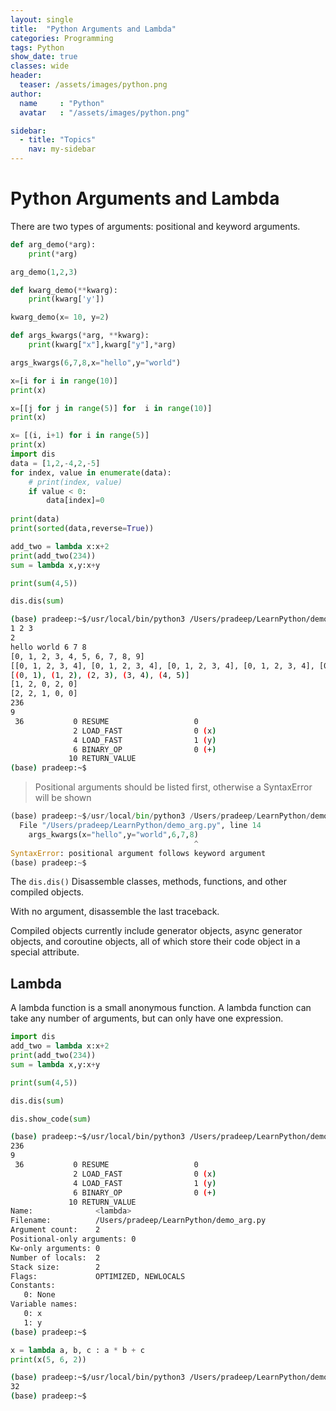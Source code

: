 ```yaml
---
layout: single
title:  "Python Arguments and Lambda"
categories: Programming
tags: Python
show_date: true
classes: wide
header:
  teaser: /assets/images/python.png
author:
  name     : "Python"
  avatar   : "/assets/images/python.png"

sidebar:
  - title: "Topics"
    nav: my-sidebar
---
```

# Python Arguments and Lambda

There are two types of arguments: positional and keyword arguments.

```py
def arg_demo(*arg):
    print(*arg)

arg_demo(1,2,3)

def kwarg_demo(**kwarg):
    print(kwarg['y'])

kwarg_demo(x= 10, y=2)

def args_kwargs(*arg, **kwarg):
    print(kwarg["x"],kwarg["y"],*arg)

args_kwargs(6,7,8,x="hello",y="world")

x=[i for i in range(10)]
print(x)

x=[[j for j in range(5)] for  i in range(10)]
print(x)

x= [(i, i+1) for i in range(5)]
print(x)
import dis
data = [1,2,-4,2,-5]
for index, value in enumerate(data):
    # print(index, value)
    if value < 0:
        data[index]=0
    
print(data)
print(sorted(data,reverse=True))

add_two = lambda x:x+2
print(add_two(234))
sum = lambda x,y:x+y

print(sum(4,5))

dis.dis(sum)
```

```sh
(base) pradeep:~$/usr/local/bin/python3 /Users/pradeep/LearnPython/demo_arg.py
1 2 3
2
hello world 6 7 8
[0, 1, 2, 3, 4, 5, 6, 7, 8, 9]
[[0, 1, 2, 3, 4], [0, 1, 2, 3, 4], [0, 1, 2, 3, 4], [0, 1, 2, 3, 4], [0, 1, 2, 3, 4], [0, 1, 2, 3, 4], [0, 1, 2, 3, 4], [0, 1, 2, 3, 4], [0, 1, 2, 3, 4], [0, 1, 2, 3, 4]]
[(0, 1), (1, 2), (2, 3), (3, 4), (4, 5)]
[1, 2, 0, 2, 0]
[2, 2, 1, 0, 0]
236
9
 36           0 RESUME                   0
              2 LOAD_FAST                0 (x)
              4 LOAD_FAST                1 (y)
              6 BINARY_OP                0 (+)
             10 RETURN_VALUE
(base) pradeep:~$
```

> Positional arguments should be listed first, otherwise a SyntaxError will be shown

```py
(base) pradeep:~$/usr/local/bin/python3 /Users/pradeep/LearnPython/demo_arg.py
  File "/Users/pradeep/LearnPython/demo_arg.py", line 14
    args_kwargs(x="hello",y="world",6,7,8)
                                         ^
SyntaxError: positional argument follows keyword argument
(base) pradeep:~$
```

The `dis.dis()` Disassemble classes, methods, functions, and other compiled objects.

With no argument, disassemble the last traceback.

Compiled objects currently include generator objects, async generator objects, and coroutine objects, all of which store their code object in a special attribute.

## Lambda
A lambda function is a small anonymous function.
A lambda function can take any number of arguments, but can only have one expression.

```py
import dis
add_two = lambda x:x+2
print(add_two(234))
sum = lambda x,y:x+y

print(sum(4,5))

dis.dis(sum)

dis.show_code(sum)
```

```sh
(base) pradeep:~$/usr/local/bin/python3 /Users/pradeep/LearnPython/demo_arg.py
236
9
 36           0 RESUME                   0
              2 LOAD_FAST                0 (x)
              4 LOAD_FAST                1 (y)
              6 BINARY_OP                0 (+)
             10 RETURN_VALUE
Name:              <lambda>
Filename:          /Users/pradeep/LearnPython/demo_arg.py
Argument count:    2
Positional-only arguments: 0
Kw-only arguments: 0
Number of locals:  2
Stack size:        2
Flags:             OPTIMIZED, NEWLOCALS
Constants:
   0: None
Variable names:
   0: x
   1: y
(base) pradeep:~$
```

```py
x = lambda a, b, c : a * b + c
print(x(5, 6, 2))
```
```sh
(base) pradeep:~$/usr/local/bin/python3 /Users/pradeep/LearnPython/demo_arg.py
32
(base) pradeep:~$
```
